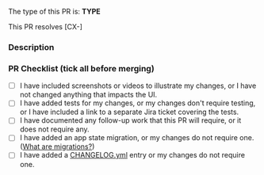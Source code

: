 The type of this PR is: **TYPE**

<!-- Bugfix/Feature/Enhancement/Documentation -->

<!-- If applicable, write the Jira ticket number in square brackets e.g. `[CX-434]`
     The Jira integration will turn it into a clickable link for you. -->

This PR resolves [CX-]

### Description

<!-- Implementation description -->

### PR Checklist (tick all before merging)

<!-- 💡 This checklist is experimental. MX warmly welcomes any feedback about the list or how it impacts your workflow -->

- [ ] I have included screenshots or videos to illustrate my changes, or I have not changed anything that impacts the UI.
- [ ] I have added tests for my changes, or my changes don't require testing, or I have included a link to a separate Jira ticket covering the tests.
- [ ] I have documented any follow-up work that this PR will require, or it does not require any.
- [ ] I have added an app state migration, or my changes do not require one. ([What are migrations?](https://github.com/artsy/eigen/blob/master/docs/adding_state_migrations.md))
- [ ] I have added a [CHANGELOG.yml](/CHANGELOG.yml) entry or my changes do not require one.

